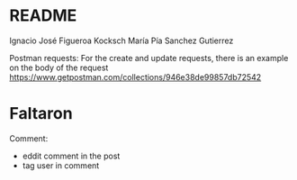 ﻿# README
Ignacio José Figueroa Kocksch
María Pía Sanchez Gutierrez




Postman requests:
For the create and update requests, there is an example on the body of the request
https://www.getpostman.com/collections/946e38de99857db72542

# Faltaron
Comment:
 - eddit comment in the post
 - tag user in comment
